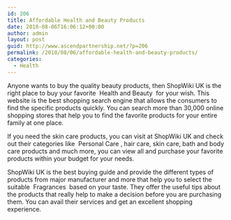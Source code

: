 ```yaml
---
id: 206
title: Affordable Health and Beauty Products
date: 2010-08-06T16:06:12+00:00
author: admin
layout: post
guid: http://www.ascendpartnership.net/?p=206
permalink: /2010/08/06/affordable-health-and-beauty-products/
categories:
  - Health
---
```

Anyone wants to buy the quality beauty products, then ShopWiki UK is the right place to buy your favorite &nbsp;Health and Beauty&nbsp; for your wish. This website is the best shopping search engine that allows the consumers to find the specific products quickly. You can search more than 30,000 online shopping stores that help you to find the favorite products for your entire family at one place.

If you need the skin care products, you can visit at ShopWiki UK and check out their categories like &nbsp;Personal Care&nbsp;, hair care, skin care, bath and body care products and much more, you can view all and purchase your favorite products within your budget for your needs.

ShopWiki UK is the best buying guide and provide the different types of products from major manufacturer and more that help you to select the suitable &nbsp;Fragrances&nbsp; based on your taste. They offer the useful tips about the products that really help to make a decision before you are purchasing them. You can avail their services and get an excellent shopping experience.